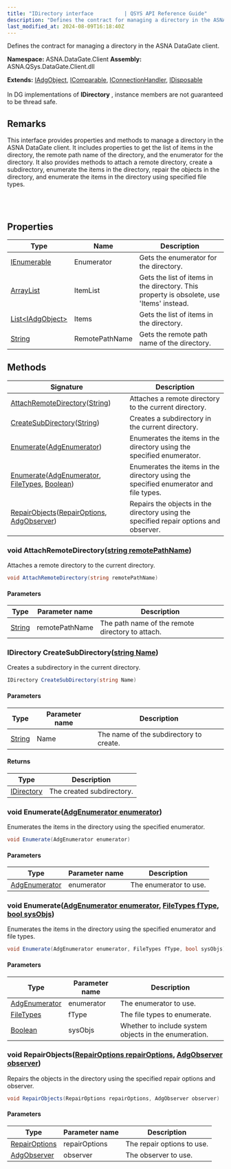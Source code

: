```yaml
---
title: "IDirectory interface          | QSYS API Reference Guide"
description: "Defines the contract for managing a directory in the ASNA DataGate client. "
last_modified_at: 2024-08-09T16:18:40Z
---
```


Defines the contract for managing a directory in the ASNA DataGate client.

**Namespace:** ASNA.DataGate.Client
**Assembly:** ASNA.QSys.DataGate.Client.dll

**Extends:** [IAdgObject](/reference/datagate/datagate-client/i-adg-object.html), [IComparable](https://learn.microsoft.com/en-us/dotnet/api/system.icomparable-1?view=net-8.0), [IConnectionHandler](/reference/datagate/datagate-client/i-connection-handler.html), [IDisposable](https://learn.microsoft.com/en-us/dotnet/api/system.idisposable?view=net-8.0)
<br>
<br>
In DG implementations of **IDirectory** , instance members are not guaranteed to be thread safe.

## Remarks
This interface provides properties and methods to manage a directory in the ASNA DataGate client. 
It includes properties to get the list of items in the directory, the remote path name of the directory, 
and the enumerator for the directory. It also provides methods to attach a remote directory, 
create a subdirectory, enumerate the items in the directory, repair the objects in the directory, 
and enumerate the items in the directory using specified file types.

<br>
<br>

## Properties

| Type | Name | Description
| --- | --- | --- 
| [IEnumerable](https://learn.microsoft.com/en-us/dotnet/api/system.collections.generic.ienumerable-1?view=net-8.0) | Enumerator | Gets the enumerator for the directory. |
| [ArrayList](https://learn.microsoft.com/en-us/dotnet/api/system.collections.arraylist?view=net-8.0) | ItemList | Gets the list of items in the directory. This property is obsolete, use 'Items' instead. |
| [List\<IAdgObject\>](https://docs.microsoft.com/en-us/dotnet/api/system.collections.generic.list-1) | Items | Gets the list of items in the directory. |
| [String](https://learn.microsoft.com/en-us/dotnet/api/system.string?view=net-8.0) | RemotePathName | Gets the remote path name of the directory. |

## Methods

| Signature | Description |
| --- | --- |
| [AttachRemoteDirectory](#void-attachremotedirectorystring-remotepathname)([String](https://docs.microsoft.com/en-us/dotnet/api/system.string)) | Attaches a remote directory to the current directory.
| [CreateSubDirectory](#idirectory-createsubdirectorystring-name)([String](https://docs.microsoft.com/en-us/dotnet/api/system.string)) | Creates a subdirectory in the current directory.
| [Enumerate](#void-enumerateadgenumerator-enumerator)([AdgEnumerator](/reference/datagate/datagate-client/adg-enumerator.html)) | Enumerates the items in the directory using the specified enumerator.
| [Enumerate](#void-enumerateadgenumerator-enumerator-filetypes-ftype-bool-sysobjs)([AdgEnumerator](/reference/datagate/datagate-client/adg-enumerator.html), [FileTypes](/reference/datagate/datagate-common/file-types.html), [Boolean](https://docs.microsoft.com/en-us/dotnet/api/system.boolean)) | Enumerates the items in the directory using the specified enumerator and file types.
| [RepairObjects](#void-repairobjectsrepairoptions-repairoptions-adgobserver-observer)([RepairOptions](/reference/datagate/datagate-common/repair-options.html), [AdgObserver](/reference/datagate/datagate-client/adg-observer.html)) | Repairs the objects in the directory using the specified repair options and observer.

### void AttachRemoteDirectory([string remotePathName](https://learn.microsoft.com/en-us/dotnet/api/system.string?view=net-8.0))

Attaches a remote directory to the current directory.

```cs
void AttachRemoteDirectory(string remotePathName)
```

#### Parameters

| Type | Parameter name | Description
| --- | --- | ---
| [String](https://docs.microsoft.com/en-us/dotnet/api/system.string) | remotePathName | The path name of the remote directory to attach.

### IDirectory CreateSubDirectory([string Name](https://learn.microsoft.com/en-us/dotnet/api/system.string?view=net-8.0))

Creates a subdirectory in the current directory.

```cs
IDirectory CreateSubDirectory(string Name)
```

#### Parameters

| Type | Parameter name | Description
| --- | --- | ---
| [String](https://docs.microsoft.com/en-us/dotnet/api/system.string) | Name | The name of the subdirectory to create.

#### Returns

| Type | Description
| --- | ---
| [IDirectory](/reference/datagate/datagate-client/i-directory.html) | The created subdirectory.

### void Enumerate([AdgEnumerator enumerator](/reference/datagate/datagate-client/adg-enumerator.html))

Enumerates the items in the directory using the specified enumerator.

```cs
void Enumerate(AdgEnumerator enumerator)
```

#### Parameters

| Type | Parameter name | Description
| --- | --- | ---
| [AdgEnumerator](/reference/datagate/datagate-client/adg-enumerator.html) | enumerator | The enumerator to use.

### void Enumerate([AdgEnumerator enumerator](/reference/datagate/datagate-client/adg-enumerator.html), [FileTypes fType](/reference/datagate/datagate-common/file-types.html), [bool sysObjs](https://docs.microsoft.com/en-us/dotnet/api/system.boolean))

Enumerates the items in the directory using the specified enumerator and file types.

```cs
void Enumerate(AdgEnumerator enumerator, FileTypes fType, bool sysObjs)
```

#### Parameters

| Type | Parameter name | Description
| --- | --- | ---
| [AdgEnumerator](/reference/datagate/datagate-client/adg-enumerator.html) | enumerator | The enumerator to use.
| [FileTypes](/reference/datagate/datagate-common/file-types.html) | fType | The file types to enumerate.
| [Boolean](https://docs.microsoft.com/en-us/dotnet/api/system.boolean) | sysObjs | Whether to include system objects in the enumeration.

### void RepairObjects([RepairOptions repairOptions](/reference/datagate/datagate-common/repair-options.html), [AdgObserver observer](/reference/datagate/datagate-client/adg-observer.html))

Repairs the objects in the directory using the specified repair options and observer.

```cs
void RepairObjects(RepairOptions repairOptions, AdgObserver observer)
```

#### Parameters

| Type | Parameter name | Description
| --- | --- | ---
| [RepairOptions](/reference/datagate/datagate-common/repair-options.html) | repairOptions | The repair options to use.
| [AdgObserver](/reference/datagate/datagate-client/adg-observer.html) | observer | The observer to use.
